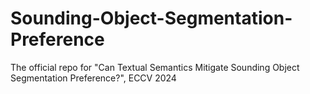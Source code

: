 # Sounding-Object-Segmentation-Preference
The official repo for "Can Textual Semantics Mitigate Sounding Object Segmentation Preference?", ECCV 2024
